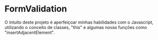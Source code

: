 # FormValidation
O intuito deste projeto é aperfeiçoar minhas habilidades com o Javascript, utilizando o conceito de classes, "this" e algumas novas funções como "insertAdjacentElement".

